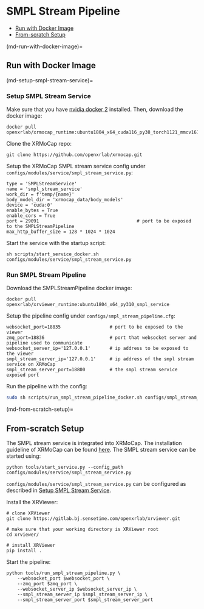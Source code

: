 # SMPL Stream Pipeline

- [Run with Docker Image](md-run-with-docker-image)
- [From-scratch Setup](md-from-scratch-setup)

(md-run-with-docker-image)=

## Run with Docker Image

(md-setup-smpl-stream-service)=

### Setup SMPL Stream Service

Make sure that you have [nvidia docker 2](https://github.com/NVIDIA/nvidia-docker) installed. Then, download the docker image:

```shell
docker pull openxrlab/xrmocap_runtime:ubuntu1804_x64_cuda116_py38_torch1121_mmcv161_service
```

Clone the XRMoCap repo:

```
git clone https://github.com/openxrlab/xrmocap.git
```

Setup the XRMoCap SMPL stream service config under `configs/modules/service/smpl_stream_service.py`:

```
type = 'SMPLStreamService'
name = 'smpl_stream_service'
work_dir = f'temp/{name}'
body_model_dir = 'xrmocap_data/body_models'
device = 'cuda:0'
enable_bytes = True
enable_cors = True
port = 29091                                    # port to be exposed to the SMPLStreamPipeline
max_http_buffer_size = 128 * 1024 * 1024
```

Start the service with the startup script:

```
sh scripts/start_service_docker.sh configs/modules/service/smpl_stream_service.py
```

### Run SMPL Stream Pipeline

Download the SMPLStreamPipeline docker image:

```shell
docker pull openxrlab/xrviewer_runtime:ubuntu1804_x64_py310_smpl_service
```

Setup the pipeline config under `configs/smpl_stream_pipeline.cfg`:

```
websocket_port=18835                  # port to be exposed to the viewer
zmq_port=18836                        # port that websocket server and pipeline used to communicate
websocket_server_ip='127.0.0.1'       # ip address to be exposed to the viewer
smpl_stream_server_ip='127.0.0.1'     # ip address of the smpl stream service on XRMoCap
smpl_stream_server_port=18800         # the smpl stream service exposed port
```

Run the pipeline with the config:

```bash
sudo sh scripts/run_smpl_stream_pipeline_docker.sh configs/smpl_stream_pipeline.cfg
```

(md-from-scratch-setup)=

## From-scratch Setup

The SMPL stream service is integrated into XRMoCap. The installation guideline of XRMoCap can be found [here](https://github.com/openxrlab/xrmocap/blob/main/docs/en/installation.md). The SMPL stream service can be started using:

```shell
python tools/start_service.py --config_path configs/modules/service/smpl_stream_service.py
```


`configs/modules/service/smpl_stream_service.py` can be configured as described in [Setup SMPL Stream Service](md-setup-smpl-stream-service).

Install the XRViewer:

```shell
# clone XRViewer
git clone https://gitlab.bj.sensetime.com/openxrlab/xrviewer.git

# make sure that your working directory is XRViewer root
cd xrviewer/

# install XRViewer
pip install .
```

Start the pipeline:

```shell
python tools/run_smpl_stream_pipeline.py \
    --websocket_port $websocket_port \
    --zmq_port $zmq_port \
    --websocket_server_ip $websocket_server_ip \
    --smpl_stream_server_ip $smpl_stream_server_ip \
    --smpl_stream_server_port $smpl_stream_server_port
```
